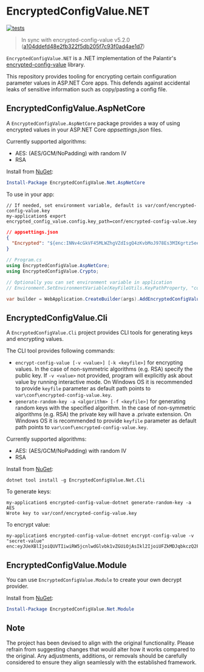 EncryptedConfigValue.NET
=========================
[![tests](https://github.com/Hau-Hau/EncryptedConfigValue.Net/actions/workflows/workflow-tests.yml/badge.svg)](https://github.com/Hau-Hau/EncryptedConfigValue.Net/actions/workflows/workflow-tests.yml)

> In sync with encrypted-config-value v5.2.0 ([a104ddefd48e2fb322f5db205f7c93f0ad4ae1d7](https://github.com/palantir/encrypted-config-value/tree/a104ddefd48e2fb322f5db205f7c93f0ad4ae1d7))

`EncryptedConfigValue.NET` is a .NET implementation of the Palantir's [encrypted-config-value](https://github.com/palantir/encrypted-config-value)
library.

This repository provides tooling for encrypting certain configuration parameter values in ASP.NET Core apps. This defends against accidental leaks of sensitive information such as copy/pasting a config file.

EncryptedConfigValue.AspNetCore
-----------------------------
A `EncryptedConfigValue.AspNetCore` package provides a way of using encrypted values in your ASP.NET Core _appsettings.json_ files.
 
Currently supported algorithms:
 - AES: (AES/GCM/NoPadding) with random IV
 - RSA

Install from [NuGet](https://www.nuget.org/packages/EncryptedConfigValue.Net.AspNetCore):
```powershell
Install-Package EncryptedConfigValue.Net.AspNetCore  
```

To use in your app:
```console
// If needed, set environment variable, default is var/conf/encrypted-config-value.key
my-application$ export encrypted_config_value.config.key_path=conf/encrypted-config-value.key 
```

```json
// appsettings.json
{
  "Encrypted": "${enc:INNv4cGkVF45MLWZhgVZdIsgQ4zKvbMoJ978Es3MIKgrtz5eeTuOCLM1vPbQm97ejz2EK6M=}",
}
```

```csharp
// Program.cs
using EncryptedConfigValue.AspNetCore;
using EncryptedConfigValue.Crypto;

// Optionally you can set environment variable in application
// Environment.SetEnvironmentVariable(KeyFileUtils.KeyPathProperty, "conf/encrypted-config-value.key");

var builder = WebApplication.CreateBuilder(args).AddEncryptedConfigValueProvider();
```

 EncryptedConfigValue.Cli
-----------------------------
A `EncryptedConfigValue.Cli` project provides CLI tools for generating keys and encrypting values.

The CLI tool provides following commands:
 - `encrypt-config-value [-v <value>] [-k <keyfile>]` for encrypting values. In the case of non-symmetric algorithms (e.g. RSA) specify the public key. If `-v <value>` not provided, program will explicitly ask about value by running interactive mode. On Windows OS it is recommended to provide `keyfile` parameter as default path points to `var\conf\encrypted-config-value.key`.
 - `generate-random-key -a <algorithm> [-f <keyfile>]` for generating random keys with the specified algorithm. In the case of non-symmetric algorithms (e.g. RSA) the private key will have a .private extension. On Windows OS it is recommended to provide `keyfile` parameter as default path points to `var\conf\encrypted-config-value.key`.
 
Currently supported algorithms:
 - AES: (AES/GCM/NoPadding) with random IV
 - RSA

Install from [NuGet](https://www.nuget.org/packages/EncryptedConfigValue.Net.Cli):
```console
dotnet tool install -g EncryptedConfigValue.Net.Cli
```

To generate keys:
 ```console
my-application$ encrypted-config-value-dotnet generate-random-key -a AES
Wrote key to var/conf/encrypted-config-value.key
```

To encrypt value:
 ```console
my-application$ encrypted-config-value-dotnet encrypt-config-value -v "secret-value"
enc:eyJUeXBlIjoiQUVTIiwiRW5jcnlwdGlvbk1vZGUiOjAsIkl2IjoiUFZkMDJqbkczQ2FCS2t4MyIsIkNpcGhlclRleHQiOiJMSXMraHNuU0dZUXVVWmc9IiwiVGFnIjoiLzRVeVN0ckpnNjRacGJUdGJRTWEzZz09In0=
```

EncryptedConfigValue.Module
-----------------------------
You can use `EncryptedConfigValue.Module` to create your own decrypt provider.

Install from [NuGet](https://www.nuget.org/packages/EncryptedConfigValue.Net.Module):
```powershell
Install-Package EncryptedConfigValue.Net.Module
```

Note
-----------------------------
The project has been devised to align with the original functionality. Please refrain from suggesting changes that would alter how it works compared to the original. Any adjustments, additions, or removals should be carefully considered to ensure they align seamlessly with the established framework.

